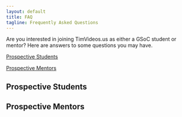 ```yaml
---
layout: default
title: FAQ
tagline: Frequently Asked Questions
---
```

Are you interested in joining TimVideos.us as either a GSoC student or mentor?  Here are answers to some questions you may have. 

[Prospective Students](#prospective-students)

[Prospective Mentors](#prospective-mentors)

## Prospective Students 




## Prospective Mentors 




